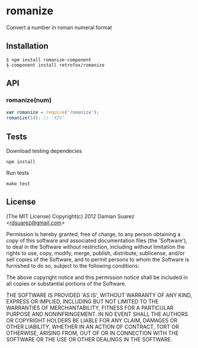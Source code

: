 
# romanize

  Convert a number in roman numeral format

## Installation

```
$ npm install romanize-component
$ component install retrofox/romanize
```

## API

### romanize(num)

```js
var romanize = require('romanize');
romanize(14); // 'XIV'
```

## Tests

Download testing dependecies

```
npm install
```

Run tests

```
make test
```

## License

(The MIT License)
Copyright(c) 2012 Damian Suarez &lt;rdsuarez@gmail.com&gt;

Permission is hereby granted, free of charge, to any person obtaining
a copy of this software and associated documentation files (the
'Software'), to deal in the Software without restriction, including
without limitation the rights to use, copy, modify, merge, publish,
distribute, sublicense, and/or sell copies of the Software, and to
permit persons to whom the Software is furnished to do so, subject to
the following conditions:

The above copyright notice and this permission notice shall be
included in all copies or substantial portions of the Software.

THE SOFTWARE IS PROVIDED 'AS IS', WITHOUT WARRANTY OF ANY KIND,
EXPRESS OR IMPLIED, INCLUDING BUT NOT LIMITED TO THE WARRANTIES OF
MERCHANTABILITY, FITNESS FOR A PARTICULAR PURPOSE AND NONINFRINGEMENT.
IN NO EVENT SHALL THE AUTHORS OR COPYRIGHT HOLDERS BE LIABLE FOR ANY
CLAIM, DAMAGES OR OTHER LIABILITY, WHETHER IN AN ACTION OF CONTRACT,
TORT OR OTHERWISE, ARISING FROM, OUT OF OR IN CONNECTION WITH THE
SOFTWARE OR THE USE OR OTHER DEALINGS IN THE SOFTWARE.
